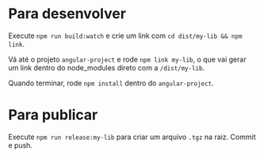 # Para desenvolver

Execute `npm run build:watch` e crie um link com `cd dist/my-lib && npm link`.

Vá até o projeto `angular-project` e rode `npm link my-lib`, o que vai gerar um link dentro do node_modules direto com a `/dist/my-lib`.

Quando terminar, rode `npm install` dentro do `angular-project`.

# Para publicar

Execute `npm run release:my-lib` para criar um arquivo `.tgz` na raiz. Commit e push.
